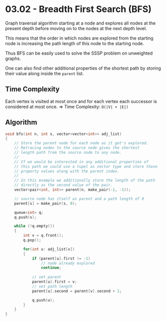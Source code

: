# 03.02 - Breadth First Search (BFS)
Graph traversal algorithm starting at a node and explores all nodes at the present depth before moving on to the nodes at the next depth level.

This means that the order in which nodes are explored from the starting node is increasing the path length of this node to the starting node. 

Thus BFS can be easily used to solve the SSSP problem on unweighted graphs.

One can also find other additional properties of the shortest path by storing their value along inside the `parent` list.

## Time Complexity
Each vertex is visited at most once and for each vertex each successor is considered at most once. => Time Complexity: `O(|V| + |E|)`

## Algorithm
```c++
void bfs(int n, int s, vector<vector<int>> adj_list)
{
    // Store the parent node for each node as it get's explored.
    // Retracing nodes to the source node gives the shortest 
    // length path from the source node to any node.
    //
    // If we would be interested in any additional properties of 
    // this path we could use a tupel as vector type and store those
    // property values along with the parent index.
    //
    // In this example we additionally store the length of the path
    // directly as the second value of the pair.
    vector<pair<int, int>> parent(n, make_pair(-1, -1));

    // source node has itself as parent and a path length of 0
    parent[s] = make_pair(s, 0);

    queue<int> q;
    q.push(s);

    while (!q.empty())
    {
        int v = q.front();
        q.pop();

        for(int u: adj_list[v])
        {
            if (parent[u].first != -1)
                // node already explored
                continue;
            
            // set parent
            parent[u].first = v;
            // set path length
            parent[u].second = parent[v].second + 1;

            q.push(u);
        }
    }
}
```